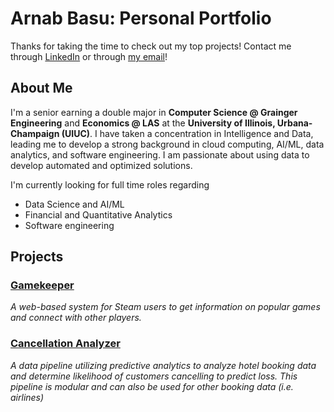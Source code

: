 # Arnab Basu: Personal Portfolio
Thanks for taking the time to check out my top projects! 
Contact me through [LinkedIn](https://www.linkedin.com/in/arnabbas/) or through [my email](mailto:arnabb3@illinois.edu)! 

## About Me
I'm a senior earning a double major in **Computer Science @ Grainger Engineering** and **Economics @ LAS** at the **University of Illinois, Urbana-Champaign (UIUC)**. I have taken a concentration in Intelligence and Data, leading me to develop a strong background in cloud computing, AI/ML, data analytics, and software engineering. I am passionate about using data to develop automated and optimized solutions.

I'm currently looking for full time roles regarding 
 - Data Science and AI/ML
 - Financial and Quantitative Analytics
 - Software engineering

## Projects
### [Gamekeeper](https://github.com/arnabb3/personal-portfolio/tree/main/Gamekeeper)
_A web-based system for Steam users to get information on popular games and connect with other players._

### [Cancellation Analyzer](https://github.com/arnabb3/personal-portfolio/tree/main/Cancellation_Analyzer)
_A data pipeline utilizing predictive analytics to analyze hotel booking data and determine likelihood of customers cancelling to predict loss._
_This pipeline is modular and can also be used for other booking data (i.e. airlines)_
